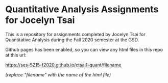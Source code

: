 # Quantitative Analysis Assignments for Jocelyn Tsai

This is a repository for assignments completed by Jocelyn Tsai for Quantitative Analysis during the Fall 2020 semester at the GSD.

Github pages has been enabled, so you can view any html files in this repo at this url:

https://ses-5215-f2020.github.io/ctsai1-quant/filename

*(replace “filename” with the name of the html file)*
